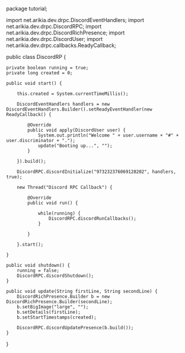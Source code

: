 package tutorial;

import net.arikia.dev.drpc.DiscordEventHandlers;
import net.arikia.dev.drpc.DiscordRPC;
import net.arikia.dev.drpc.DiscordRichPresence;
import net.arikia.dev.drpc.DiscordUser;
import net.arikia.dev.drpc.callbacks.ReadyCallback;

public class DiscordRP {

	private boolean running = true;
	private long created = 0;
	
	public void start() {
		
		this.created = System.currentTimeMillis();
		
		DiscordEventHandlers handlers = new DiscordEventHandlers.Builder().setReadyEventHandler(new ReadyCallback() {
			
			@Override
			public void apply(DiscordUser user) {
				System.out.println("Welcome " + user.username + "#" + user.discriminator + ".");
				update("Booting up...", "");
			}
			
		}).build();
		
		DiscordRPC.discordInitialize("973232376069128202", handlers, true);
		
		new Thread("Discord RPC Callback") {
			
			@Override
			public void run() {
				
				while(running) {
					DiscordRPC.discordRunCallbacks();
				}
				
			}
			
		}.start();
		
	}
	
	public void shutdown() {
		running = false;
		DiscordRPC.discordShutdown();
	}
	
	public void update(String firstLine, String secondLine) {
		DiscordRichPresence.Builder b = new DiscordRichPresence.Builder(secondLine);
		b.setBigImage("large", "");
		b.setDetails(firstLine);
		b.setStartTimestamps(created);
		
		DiscordRPC.discordUpdatePresence(b.build());
	}
	
}
